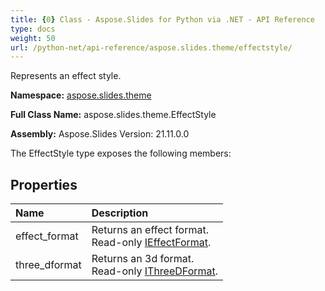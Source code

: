 ```yaml
---
title: {0} Class - Aspose.Slides for Python via .NET - API Reference
type: docs
weight: 50
url: /python-net/api-reference/aspose.slides.theme/effectstyle/
---
```


Represents an effect style.

**Namespace:** [aspose.slides.theme](/python-net/api-reference/aspose.slides.theme/)

**Full Class Name:** aspose.slides.theme.EffectStyle

**Assembly:**  Aspose.Slides Version: 21.11.0.0

The EffectStyle type exposes the following members:
## **Properties**
|**Name**|**Description**|
| :- | :- |
|effect_format|Returns an effect format.<br/>            Read-only [IEffectFormat](/python-net/api-reference/aspose.slides/ieffectformat/).|
|three_dformat|Returns an 3d format.<br/>            Read-only [IThreeDFormat](/python-net/api-reference/aspose.slides/ithreedformat/).|
